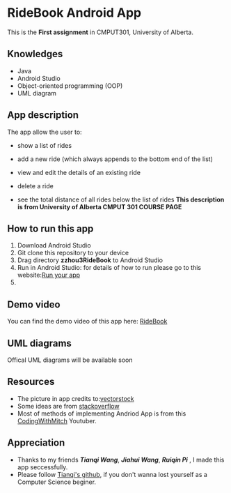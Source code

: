 # RideBook Android App

This is the  **First assignment** in CMPUT301, University of Alberta. 


## Knowledges
 - Java 
 - Android Studio
 - Object-oriented programming (OOP)
 - UML diagram
 
## App description
The app allow the user to:

-   show a list of rides  
    
-   add a new ride (which always appends to the bottom end of the list)  
    
-   view and edit the details of an existing ride  
    
-   delete a ride
-   see the total distance of all rides below the list of rides
**This description is from University of Alberta CMPUT 301 COURSE PAGE**

## How to run this app

 1. Download Android Studio
 2. Git clone this repository to your device
 3. Drag directory **zzhou3RideBook** to Android Studio
 4. Run in Android Studio: for details of how to run please go to this website:[Run your app](https://developer.android.com/training/basics/firstapp/running-app)
 5. 
## Demo video

You can find the demo video of this app here: [RideBook](https://www.youtube.com/watch?v=LUZFdbk2p2E&feature=youtu.be)





## UML diagrams

Offical UML diagrams will be available soon

## Resources

 - The picture in app credits to:[vectorstock](https://www.vectorstock.com/royalty-free-vector/man-riding-bicycle-cartoon-vector-24196431)
 - Some ideas are from [stackoverflow](https://stackoverflow.com/)
 - Most of methods of implementing Andriod App is from this [CodingWithMitch](https://www.youtube.com/watch?v=4NDwINudmDk) Youtuber.


## Appreciation

 - Thanks to my friends ***Tianqi Wang***, ***Jiahui Wang***, ***Ruiqin Pi*** , I made this app seccessfully.
 - Please follow [Tianqi's github](https://github.com/TianqiCS), if you don't wanna lost yourself as a Computer Science beginer.
 



